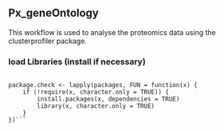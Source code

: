 ## Px_geneOntology
This workflow is used to analyse the proteomics data using the clusterprofiler package.

### load Libraries (install if necessary) 

```packages = c("BiocManager","tidyverse","clusterProfiler","org.Hs.eg.db")

package.check <- lapply(packages, FUN = function(x) {
    if (!require(x, character.only = TRUE)) {
        install.packages(x, dependencies = TRUE)
        library(x, character.only = TRUE)
    }
})```


